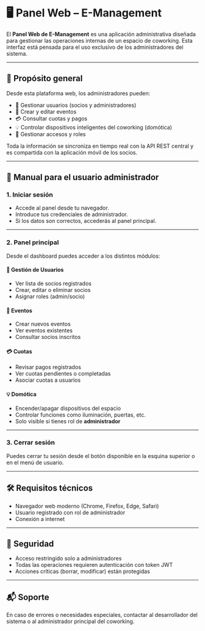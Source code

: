 # 🖥️ Panel Web – E-Management

El **Panel Web de E-Management** es una aplicación administrativa diseñada para gestionar las operaciones internas de un espacio de coworking. Esta interfaz está pensada para el uso exclusivo de los administradores del sistema.

---

## 🎯 Propósito general

Desde esta plataforma web, los administradores pueden:

- 👥 Gestionar usuarios (socios y administradores)
- 📅 Crear y editar eventos
- 💳 Consultar cuotas y pagos
- 💡 Controlar dispositivos inteligentes del coworking (domótica)
- 🔐 Gestionar accesos y roles

Toda la información se sincroniza en tiempo real con la API REST central y es compartida con la aplicación móvil de los socios.

---

## 👤 Manual para el usuario administrador

### 1. Iniciar sesión

- Accede al panel desde tu navegador.
- Introduce tus credenciales de administrador.
- Si los datos son correctos, accederás al panel principal.

---

### 2. Panel principal

Desde el dashboard puedes acceder a los distintos módulos:

#### 👥 Gestión de Usuarios

- Ver lista de socios registrados
- Crear, editar o eliminar socios
- Asignar roles (admin/socio)

#### 📅 Eventos

- Crear nuevos eventos
- Ver eventos existentes
- Consultar socios inscritos

#### 💳 Cuotas

- Revisar pagos registrados
- Ver cuotas pendientes o completadas
- Asociar cuotas a usuarios

#### 💡 Domótica

- Encender/apagar dispositivos del espacio
- Controlar funciones como iluminación, puertas, etc.
- Solo visible si tienes rol de **administrador**

---

### 3. Cerrar sesión

Puedes cerrar tu sesión desde el botón disponible en la esquina superior o en el menú de usuario.

---

## 🛠️ Requisitos técnicos

- Navegador web moderno (Chrome, Firefox, Edge, Safari)
- Usuario registrado con rol de administrador
- Conexión a internet

---

## 🔐 Seguridad

- Acceso restringido solo a administradores
- Todas las operaciones requieren autenticación con token JWT
- Acciones críticas (borrar, modificar) están protegidas

---

## 📬 Soporte

En caso de errores o necesidades especiales, contactar al desarrollador del sistema o al administrador principal del coworking.